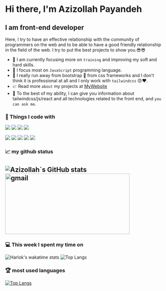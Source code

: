 # Hi there, I'm Azizollah Payandeh 

## I am front-end developer

<p>Here, I try to have an effective relationship with the community of programmers on the web and to be able to have a good friendly relationship in the field of the web. I try to put the best projects to show you.😎😎</p>

- 💪 I am currently focusing more on `training` and improving my soft and hard skills.
- 👏 I focus most on `JavaScript` programming language.
- 💭 I really run away from bootstrap 🤢 from css frameworks and I don't think it is professional at all and I only work with `tailwindcss` 😍❤.
- 📈 Read more `about` my projects at [MyWebsite](https://about-me-ochre-two.vercel.app/)
- 💬 To the best of my ability, I can give you information about tailwindcss/js/react and all technologies related to the front end, and `you can ask me`.

### 🌹 Things I code with

![](https://img.shields.io/badge/HTML5-E34F26?style=for-the-badge&logo=html5&logoColor=white)
![](https://img.shields.io/badge/CSS3-1572B6?style=for-the-badge&logo=css3&logoColor=white)
![](https://img.shields.io/badge/JavaScript-323330?style=for-the-badge&logo=javascript&logoColor=F7DF1E)
![](https://img.shields.io/badge/npm-CB3837?style=for-the-badge&logo=npm&logoColor=white)

<!-- ![](https://img.shields.io/badge/MDN_Web_Docs-black?style=for-the-badge&logo=mdnwebdocs&logoColor=white) -->
<!-- ![](https://img.shields.io/badge/W3Schools-04AA6D?style=for-the-badge&logo=W3Schools&logoColor=white) -->

<!-- ![](https://img.shields.io/badge/Adobe%20XD-470137?style=for-the-badge&logo=Adobe%20XD&logoColor=#FF61F6) -->
<!-- ![](https://img.shields.io/badge/Figma-F24E1E?style=for-the-badge&logo=figma&logoColor=white) -->

![](https://img.shields.io/badge/Bootstrap-563D7C?style=for-the-badge&logo=bootstrap&logoColor=white)
![](https://img.shields.io/badge/Tailwind_CSS-38B2AC?style=for-the-badge&logo=tailwind-css&logoColor=white)
![](https://img.shields.io/badge/React-20232A?style=for-the-badge&logo=react&logoColor=61DAFB)
![](https://img.shields.io/badge/Material%20UI-007FFF?style=for-the-badge&logo=mui&logoColor=white)
![](https://img.shields.io/badge/Chart%20js-FF6384?style=for-the-badge&logo=chartdotjs&logoColor=white)


### 📈 my github status

## ![Azizollah`s GitHub stats](https://github-readme-stats.vercel.app/api?username=azizollahpayandeh&show_icons=true&theme=transparent)      <img alt="gmail" height="195px" width="400px" src="https://www.proofhub.com/articles/wp-content/uploads/2020/08/Web-Developer.gif" />

### 💻 This week I spent my time on

![Harlok's wakatime stats](https://github-readme-stats.vercel.app/api/wakatime?username=azizollahpayandeh)
![Top Langs](https://github-readme-stats.vercel.app/api/top-langs/?username=azizollahpayandeh&exclude_repo=github-readme-stats,anuraghazra.github.io)
### 🏆 most used languages
[![Top Langs](https://github-readme-stats.vercel.app/api/top-langs/?username=azizollahpayandeh)](https://github.com/anuraghazra/github-readme-stats)

